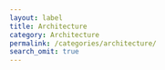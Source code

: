 ```yaml
---
layout: label
title: Architecture
category: Architecture
permalink: /categories/architecture/
search_omit: true
---
```

